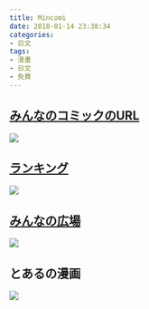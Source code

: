 ```yaml
---
title: Mincomi
date: 2018-01-14 23:38:34
categories:
- 日文
tags: 
- 漫畫
- 日文
- 免費
---
```

## [みんなのコミックのURL](http://www.mincomi.jp)

![](https://i.imgur.com/MQsJfyS.png)
## [ランキング](https://www.mincomi.jp/ranking/)
![](https://i.imgur.com/9JEiPkN.png)
## [みんなの広場](https://www.mincomi.jp/community/)
![](https://i.imgur.com/pAyPDF7.png)
 ## とあるの漫画
 ![](https://i.imgur.com/SQZmXeq.png)